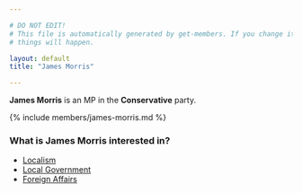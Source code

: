 ```yaml
---

# DO NOT EDIT!
# This file is automatically generated by get-members. If you change it, bad
# things will happen.

layout: default
title: "James Morris"

---
```


**James Morris** is an MP in the **Conservative** party.

{% include members/james-morris.md %}

### What is James Morris interested in?


* [Localism](/interests/localism.html)
* [Local Government](/interests/local-government.html)
* [Foreign Affairs](/interests/foreign-affairs.html)
